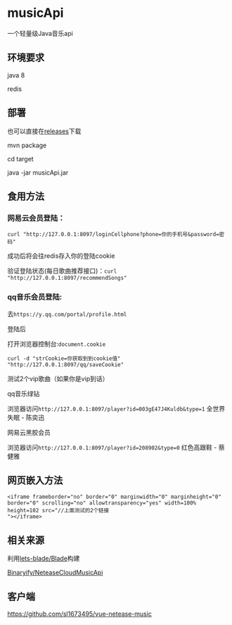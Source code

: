 # musicApi

一个轻量级Java音乐api

## 环境要求

java 8

redis 

## 部署

也可以直接在<a href="https://github.com/proxygit/musicApi/releases" target="_blank">releases</a>下载

mvn package

cd target

java -jar musicApi.jar

## 食用方法

### 网易云会员登陆：

`curl "http://127.0.0.1:8097/loginCellphone?phone=你的手机号&password=密码"`

成功后将会往redis存入你的登陆cookie

验证登陆状态(每日歌曲推荐接口)：`curl "http://127.0.0.1:8097/recommendSongs"`

### qq音乐会员登陆:
 
 去`https://y.qq.com/portal/profile.html`

登陆后

打开浏览器控制台:`document.cookie`

`curl -d "strCookie=你获取到到cookie值" "http://127.0.0.1:8097/qq/saveCookie"`

测试2个vip歌曲（如果你是vip到话）

qq音乐绿钻

浏览器访问`http://127.0.0.1:8097/player?id=003gE47J4Kuldb&type=1` 全世界失眠 - 陈奕迅

网易云黑胶会员

浏览器访问`http://127.0.0.1:8097/player?id=208902&type=0` 红色高跟鞋 - 蔡健雅

## 网页嵌入方法

```
<iframe frameborder="no" border="0" marginwidth="0" marginheight="0" border="0" scrolling="no" allowtransparency="yes" width=100% height=102 src="//上面测试的2个链接
"></iframe>
```

## 相关来源

利用[lets-blade/Blade](https://github.com/lets-blade/blade)构建


[Binaryify/NeteaseCloudMusicApi](https://github.com/Binaryify/NeteaseCloudMusicApi)


## 客户端

https://github.com/sl1673495/vue-netease-music
